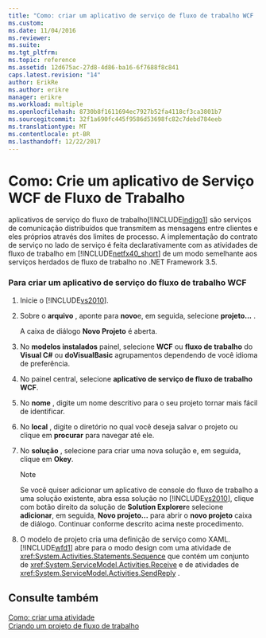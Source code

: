 ```yaml
---
title: "Como: criar um aplicativo de serviço de fluxo de trabalho WCF | Microsoft Docs"
ms.custom: 
ms.date: 11/04/2016
ms.reviewer: 
ms.suite: 
ms.tgt_pltfrm: 
ms.topic: reference
ms.assetid: 12d675ac-27d8-4d86-ba16-6f7688f8c841
caps.latest.revision: "14"
author: ErikRe
ms.author: erikre
manager: erikre
ms.workload: multiple
ms.openlocfilehash: 8730b8f1611694ec7927b52fa4118cf3ca3801b7
ms.sourcegitcommit: 32f1a690fc445f9586d53698fc82c7debd784eeb
ms.translationtype: MT
ms.contentlocale: pt-BR
ms.lasthandoff: 12/22/2017
---
```

# <a name="how-to-create-a-wcf-workflow-service-application"></a>Como: Crie um aplicativo de Serviço WCF de Fluxo de Trabalho
aplicativos de serviço do fluxo de trabalho[!INCLUDE[indigo1](../workflow-designer/includes/indigo1_md.md)] são serviços de comunicação distribuídos que transmitem as mensagens entre clientes e eles próprios através dos limites de processo. A implementação do contrato de serviço no lado de serviço é feita declarativamente com as atividades de fluxo de trabalho em [!INCLUDE[netfx40_short](../workflow-designer/includes/netfx40_short_md.md)] de um modo semelhante aos serviços herdados de fluxo de trabalho no .NET Framework 3.5.  
  
### <a name="to-create-a-wcf-workflow-service-application"></a>Para criar um aplicativo de serviço do fluxo de trabalho WCF  
  
1.  Inicie o [!INCLUDE[vs2010](../misc/includes/vs2010_md.md)].  
  
2.  Sobre o **arquivo** , aponte para **novo**e, em seguida, selecione **projeto...** .  
  
     A caixa de diálogo **Novo Projeto** é aberta.  
  
3.  No **modelos instalados** painel, selecione **WCF** ou **fluxo de trabalho** do **Visual C#** ou **doVisualBasic** agrupamentos dependendo de você idioma de preferência.  
  
4.  No painel central, selecione **aplicativo de serviço de fluxo de trabalho WCF**.  
  
5.  No **nome** , digite um nome descritivo para o seu projeto tornar mais fácil de identificar.  
  
6.  No **local** , digite o diretório no qual você deseja salvar o projeto ou clique em **procurar** para navegar até ele.  
  
7.  No **solução** , selecione para criar uma nova solução e, em seguida, clique em **Okey**.  
  
    > [!NOTE]
    >  Se você quiser adicionar um aplicativo de console do fluxo de trabalho a uma solução existente, abra essa solução no [!INCLUDE[vs2010](../misc/includes/vs2010_md.md)], clique com botão direito da solução de **Solution Explorer**e selecione **adicionar**, em seguida,  **Novo projeto...**  para abrir o **novo projeto** caixa de diálogo. Continuar conforme descrito acima neste procedimento.  
  
8.  O modelo de projeto cria uma definição de serviço como XAML. [!INCLUDE[wfd1](../workflow-designer/includes/wfd1_md.md)] abre para o modo design com uma atividade de <xref:System.Activities.Statements.Sequence> que contém um conjunto de <xref:System.ServiceModel.Activities.Receive> e de atividades de <xref:System.ServiceModel.Activities.SendReply> .  
  
## <a name="see-also"></a>Consulte também  
 [Como: criar uma atividade](/dotnet/framework/windows-workflow-foundation/how-to-create-an-activity)   
 [Criando um projeto de fluxo de trabalho](../workflow-designer/creating-a-workflow-project.md)